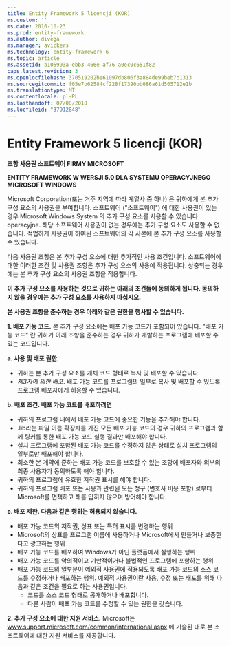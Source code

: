 ```yaml
---
title: Entity Framework 5 licencji (KOR)
ms.custom: ''
ms.date: 2016-10-23
ms.prod: entity-framework
ms.author: divega
ms.manager: avickers
ms.technology: entity-framework-6
ms.topic: article
ms.assetid: b105993a-ebb3-466e-af76-a0ec0c651f82
caps.latest.revision: 3
ms.openlocfilehash: 370519202be61097db806f3a884de99beb7b1313
ms.sourcegitcommit: f05e7b62584cf228f17390bb086a61d505712e1b
ms.translationtype: MT
ms.contentlocale: pl-PL
ms.lasthandoff: 07/08/2018
ms.locfileid: "37912848"
---
```

# <a name="entity-framework-5-license-kor"></a>Entity Framework 5 licencji (KOR)
**조항 사용권 소프트웨어 FIRMY MICROSOFT**

**ENTITY FRAMEWORK W WERSJI 5.0 DLA SYSTEMU OPERACYJNEGO MICROSOFT WINDOWS**

Microsoft Corporation(또는 거주 지역에 따라 계열사 중 하나) 은 귀하에게 본 추가 구성 요소의 사용권을 부여합니다. 소프트웨어 ("소프트웨어") 에 대한 사용권이 있는 경우 Microsoft Windows System 의 추가 구성 요소를 사용할 수 있습니다 operacyjne. 해당 소프트웨어 사용권이 없는 경우에는 추가 구성 요소도 사용할 수 없습니다. 적법하게 사용권이 허여된 소프트웨어의 각 사본에 본 추가 구성 요소를 사용할 수 있습니다.

다음 사용권 조항은 본 추가 구성 요소에 대한 추가적인 사용 조건입니다. 소프트웨어에 대한 이러한 조건 및 사용권 조항은 추가 구성 요소의 사용에 적용됩니다. 상충되는 경우에는 본 추가 구성 요소의 사용권 조항을 적용합니다.

**이 추가 구성 요소를 사용하는 것으로 귀하는 아래의 조건들에 동의하게 됩니다. 동의하지 않을 경우에는 추가 구성 요소를 사용하지 마십시오.**

**본 사용권 조항을 준수하는 경우 아래와 같은 권한을 행사할 수 있습니다.**

**1. 배포 가능 코드.** 본 추가 구성 요소에는 배포 가능 코드가 포함되어 있습니다. "배포 가능 코드" 란 귀하가 아래 조항을 준수하는 경우 귀하가 개발하는 프로그램에 배포할 수 있는 코드입니다.

**a. 사용 및 배포 권한.**

-   귀하는 본 추가 구성 요소를 개체 코드 형태로 복사 및 배포할 수 있습니다.
-   *제3자에 의한 배포*. 배포 가능 코드를 프로그램의 일부로 복사 및 배포할 수 있도록 프로그램 배포자에게 허용할 수 있습니다.

**b. 배포 조건. 배포 가능 코드를 배포하려면**

-   귀하의 프로그램 내에서 배포 가능 코드에 중요한 기능을 추가해야 합니다.
-   .lib라는 파일 이름 확장자를 가진 모든 배포 가능 코드의 경우 귀하의 프로그램과 함께 링커를 통한 배포 가능 코드 실행 결과만 배포해야 합니다.
-   설치 프로그램에 포함된 배포 가능 코드를 수정하지 않은 상태로 설치 프로그램의 일부로만 배포해야 합니다.
-   최소한 본 계약에 준하는 배포 가능 코드를 보호할 수 있는 조항에 배포자와 외부의 최종 사용자가 동의하도록 해야 합니다.
-   귀하의 프로그램에 유효한 저작권 표시를 해야 합니다.
-   귀하의 프로그램 배포 또는 사용과 관련된 모든 청구 (변호사 비용 포함) 로부터 Microsoft를 면책하고 해를 입히지 않으며 방어해야 합니다.

**c. 배포 제한. 다음과 같은 행위는 허용되지 않습니다.**

-   배포 가능 코드의 저작권, 상표 또는 특허 표시를 변경하는 행위
-   Microsoft의 상표를 프로그램 이름에 사용하거나 Microsoft에서 만들거나 보증한다고 광고하는 행위
-   배포 가능 코드를 배포하여 Windows가 아닌 플랫폼에서 실행하는 행위
-   배포 가능 코드를 악의적이고 기만적이거나 불법적인 프로그램에 포함하는 행위
-   배포 가능 코드의 일부분이 예외적 사용권에 적용되도록 배포 가능 코드의 소스 코드를 수정하거나 배포하는 행위. 예외적 사용권이란 사용, 수정 또는 배포를 위해 다음과 같은 조건을 필요로 하는 사용권입니다.
    -   코드를 소스 코드 형태로 공개하거나 배포합니다.
    -   다른 사람이 배포 가능 코드를 수정할 수 있는 권한을 갖습니다.

**2. 추가 구성 요소에 대한 지원 서비스.** Microsoft는 www.support.microsoft.com/common/international.aspx 에 기술된 대로 본 소프트웨어에 대한 지원 서비스를 제공합니다.
